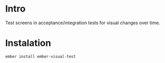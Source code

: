 # Intro

Test screens in acceptance/integration tests for visual changes over time.

# Instalation

`ember install ember-visual-test`
